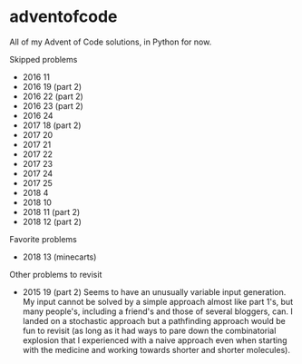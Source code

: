 # adventofcode

All of my Advent of Code solutions, in Python for now.

Skipped problems
- 2016 11
- 2016 19 (part 2)
- 2016 22 (part 2)
- 2016 23 (part 2)
- 2016 24
- 2017 18 (part 2)
- 2017 20
- 2017 21
- 2017 22
- 2017 23
- 2017 24
- 2017 25
- 2018 4
- 2018 10
- 2018 11 (part 2)
- 2018 12 (part 2)

Favorite problems
- 2018 13 (minecarts)

Other problems to revisit
- 2015 19 (part 2)
Seems to have an unusually variable input generation. My input cannot be solved by a simple approach almost like part 1's, but many people's, including a friend's and those of several bloggers, can. I landed on a stochastic approach but a pathfinding approach would be fun to revisit (as long as it had ways to pare down the combinatorial explosion that I experienced with a naive approach even when starting with the medicine and working towards shorter and shorter molecules).
